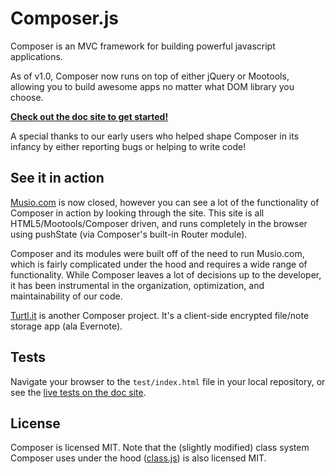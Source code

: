 # Composer.js
Composer is an MVC framework for building powerful javascript applications.

As of v1.0, Composer now runs on top of either jQuery or Mootools, allowing you
to build awesome apps no matter what DOM library you choose.

[__Check out the doc site to get started!__](http://lyonbros.github.io/composer.js)

A special thanks to our early users who helped shape Composer in its infancy by
either reporting bugs or helping to write code!

## See it in action
[Musio.com](http://musio.com) is now closed, however you can see a lot of
the functionality of Composer in action by looking through the site. This
site is all HTML5/Mootools/Composer driven, and runs completely in the browser
using pushState (via Composer's built-in Router module).

Composer and its modules were built off of the need to run Musio.com, which is
fairly complicated under the hood and requires a wide range of functionality.
While Composer leaves a lot of decisions up to the developer, it has been 
instrumental in the organization, optimization, and maintainability of our code.

[Turtl.it](https://turtl.it) is another Composer project. It's a client-side
encrypted file/note storage app (ala Evernote).

## Tests

Navigate your browser to the `test/index.html` file in your local repository, or
see the [live tests on the doc site](http://lyonbros.github.io/composer.js/test).

## License

Composer is licensed MIT. Note that the (slightly modified) class system
Composer uses under the hood ([class.js](https://github.com/kilhage/class.js))
is also licensed MIT.

